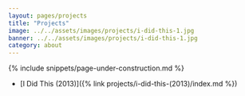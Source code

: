 ```yaml
---
layout: pages/projects
title: "Projects"
image: ../../assets/images/projects/i-did-this-1.jpg
banner: ../../assets/images/projects/i-did-this-1.jpg
category: about
---
```

{% include snippets/page-under-construction.md %}

- [I Did This (2013)]({% link projects/i-did-this-(2013)/index.md %})